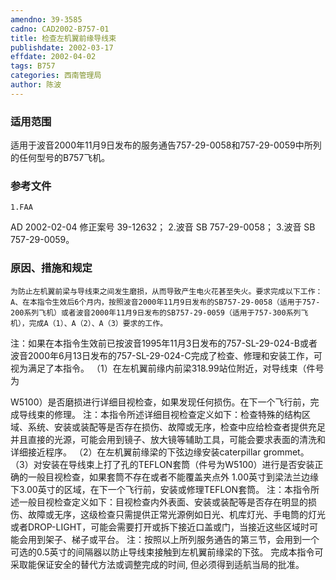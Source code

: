 ```yaml
---
amendno: 39-3585
cadno: CAD2002-B757-01
title: 检查左机翼前缘导线束
publishdate: 2002-03-17
effdate: 2002-04-02
tags: B757
categories: 西南管理局
author: 陈波
---
```


### 适用范围 
适用于波音2000年11月9日发布的服务通告757-29-0058和757-29-0059中所列的任何型号的B757飞机。

<!--more-->
### 参考文件
    1.FAA 
AD 2002-02-04 修正案号 39-12632；
    2.波音 
SB 757-29-0058；
    3.波音 
SB 757-29-0059。

### 原因、措施和规定 
    为防止左机翼前梁与导线束之间发生磨损，从而导致产生电火花甚至失火。要求完成以下工作： 
    A、在本指令生效后6个月内，按照波音2000年11月9日发布的SB757-29-0058（适用于757-200系列飞机）或者波音2000年11月9日发布的SB757-29-0059（适用于757-300系列飞机），完成A（1）、A（2）、A（3）要求的工作。
注：如果在本指令生效前已按波音1995年11月3日发布的757-SL-29-024-B或者波音2000年6月13日发布的757-SL-29-024-C完成了检查、修理和安装工作，可视为满足了本指令。 
（1）在左机翼前缘内前梁318.99站位附近，对导线束（件号为
  
W5100）是否磨损进行详细目视检查，如果发现任何损伤。在下一个飞行前，完成导线束的修理。 
注：本指令所述详细目视检查定义如下：检查特殊的结构区域、系统、安装或装配等是否存在损伤、故障或无序，检查中应给检查者提供充足并且直接的光源，可能会用到镜子、放大镜等辅助工具，可能会要求表面的清洗和详细接近程序。
   （2）在左机翼前缘梁的下弦边缘安装caterpillar grommet。 
   （3）对安装在导线束上打了孔的TEFLON套筒（件号为W5100）进行是否安装正确的一般目视检查，如果套筒不存在或者不能覆盖夹点外
1.00英寸到梁法兰边缘下3.00英寸的区域，在下一个飞行前，安装或修理TEFLON套筒。 
注：本指令所述一般目视检查定义如下：目视检查内外表面、安装或装配等是否存在明显的损伤、故障或无序，这级检查只需提供正常光源例如日光、机库灯光、手电筒的灯光或者DROP-LIGHT，可能会需要打开或拆下接近口盖或门，当接近这些区域时可能会用到架子、梯子或平台。 
注：按照以上所列服务通告的第三节，会用到一个可选的0.5英寸的间隔器以防止导线束接触到左机翼前缘梁的下弦。 完成本指令可采取能保证安全的替代方法或调整完成的时间, 但必须得到适航当局的批准。
